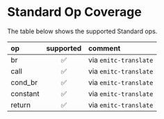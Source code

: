 # Standard Op Coverage

The table below shows the supported Standard ops.

| op                    | supported          | comment |
| :-------------------- |:------------------:| :------ |
| br                    | :white_check_mark: | via `emitc-translate` |
| call                  | :white_check_mark: | via `emitc-translate` |
| cond_br               | :white_check_mark: | via `emitc-translate` |
| constant              | :white_check_mark: | via `emitc-translate` |
| return                | :white_check_mark: | via `emitc-translate` |

